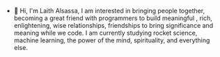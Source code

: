 - 👋 Hi, I'm Laith Alsassa,
I am interested in bringing people together, becoming a great friend with programmers to build meaningful
, rich, enlightening, wise relationships, friendships to bring significance and meaning while we code.
I am currently studying rocket science, machine learning, the power of the mind, spirituality, and everything else.
